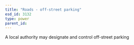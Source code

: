 ```yaml
---
title: "Roads - off-street parking"
esd_id: 3132
type: power
parent_id:  
---
```


A local authority may designate and control off-street parking

